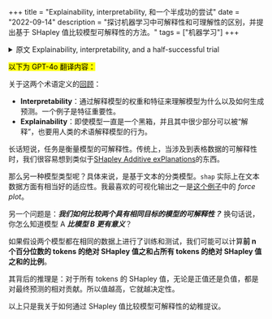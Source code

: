 +++
title = "Explainability, interpretability, 和一个半成功的尝试"
date = "2022-09-14"
description = "探讨机器学习中可解释性和可理解性的区别，并提出基于 SHapley 值比较模型可解释性的方法。"
tags = ["机器学习"]
+++

<details>

<summary>原文 Explainability, interpretability, and a half-successful trial</summary>

A [refresher](https://docs.aws.amazon.com/whitepapers/latest/model-explainability-aws-ai-ml/interpretability-versus-explainability.html) on definitions of these two terms:

- **Interpretability**: Understanding why and how the model is generating predictions by interpreting the model’s weights and features. An example would be feature importance.
- **Explainability**: Explaining the model’s behavior in human term even if the model has been a black box all the time and very limited portion of it can be “interpreted”.

Long story short, the task is to measure the explainability of a model. Traditionally, when it comes to explainability with tabular data, we can easily end up with something like [SHapley Additive exPlanations](https://shap.readthedocs.io/en/latest/index.html).

How about an alternative model type? Specifically, a text-based classification model. `shap` actually has a pretty good adaptability in terms of text data. One of my favorite visualization output is the _force plot_  from [this example](https://shap.readthedocs.io/en/latest/example_notebooks/text_examples/sentiment_analysis/Positive%20vs.%20Negative%20Sentiment%20Classification.html).

Another question is: **_How do we compare the explainability between two models with the same goal?_** In other words, how do you know model A _**makes more sense**_ than model B?

If given the pre-condition that both models are trained and tested on the same data, we can probably calculate **the proportion of top n-percentiles of tokens’ sum of absolute SHapley values over the sum of absolute SHapley values of all tokens**.

 The reasoning behind this is: for all tokens’ SHapley values, either positive or negative, is a relative contribution toward the final prediction. So the higher the value, the more decisive it is.

The above is just my immature proposal on how to compare models’ interpretability in terms of SHapley values.
</details>

<mark>以下为 GPT-4o 翻译内容：</mark>

关于这两个术语定义的[回顾](https://docs.aws.amazon.com/whitepapers/latest/model-explainability-aws-ai-ml/interpretability-versus-explainability.html)：

- **Interpretability**：通过解释模型的权重和特征来理解模型为什么以及如何生成预测。一个例子是特征重要性。
- **Explainability**：即使模型一直是一个黑箱，并且其中很少部分可以被“解释”，也要用人类的术语解释模型的行为。

长话短说，任务是衡量模型的可解释性。传统上，当涉及到表格数据的可解释性时，我们很容易想到类似于[SHapley Additive exPlanations](https://shap.readthedocs.io/en/latest/index.html)的东西。

那么另一种模型类型呢？具体来说，是基于文本的分类模型。`shap` 实际上在文本数据方面有相当好的适应性。我最喜欢的可视化输出之一是[这个例子](https://shap.readthedocs.io/en/latest/example_notebooks/text_examples/sentiment_analysis/Positive%20vs.%20Negative%20Sentiment%20Classification.html)中的 _force plot_。

另一个问题是：**_我们如何比较两个具有相同目标的模型的可解释性？_** 换句话说，你怎么知道模型 A _**比模型 B 更有意义**_？

如果假设两个模型都在相同的数据上进行了训练和测试，我们可能可以计算**前 n 个百分位数的 tokens 的绝对 SHapley 值之和占所有 tokens 的绝对 SHapley 值之和的比例**。

其背后的推理是：对于所有 tokens 的 SHapley 值，无论是正值还是负值，都是对最终预测的相对贡献。所以值越高，它就越决定性。

以上只是我关于如何通过 SHapley 值比较模型可解释性的幼稚提议。
